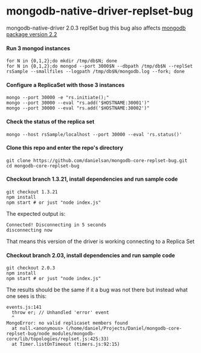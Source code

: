 # mongodb-native-driver-replset-bug

mongodb-native-driver 2.0.3 replSet bug
this bug also affects [mongodb package version 2.2](https://github.com/mongodb/node-mongodb-native/tree/2.2)


#### Run 3 mongod instances

    for N in {0,1,2};do mkdir /tmp/db$N; done
    for N in {0,1,2};do mongod --port 3000$N --dbpath /tmp/db$N --replSet rsSample --smallfiles --logpath /tmp/db$N/mongodb.log --fork; done

#### Configure a ReplicaSet with those 3 instances

    mongo --port 30000 -e "rs.initiate();"
    mongo --port 30000 --eval "rs.add('$HOSTNAME:30001')"
    mongo --port 30000 --eval "rs.add('$HOSTNAME:30002')"
  

#### Check the status of the replica set

    mongo --host rsSample/localhost --port 30000 --eval 'rs.status()'

#### Clone this repo and enter the repo's directory

    git clone https://github.com/danielsan/mongodb-core-replset-bug.git
    cd mongodb-core-replset-bug

#### Checkout branch 1.3.21, install dependencies and run sample code

    git checkout 1.3.21
    npm install
    npm start # or just "node index.js"

The expected output is:

    Connected! Disconnecting in 5 seconds
    disconnecting now

That means this version of the driver is working connecting to a Replica Set

#### Checkout branch 2.03, install dependencies and run sample code

    git checkout 2.0.3
    npm install
    npm start # or just "node index.js"

The results should be the same if it a bug was not there but instead what one sees is this:

    events.js:141
      throw er; // Unhandled 'error' event
      ^
    MongoError: no valid replicaset members found
      at null.<anonymous> (/home/daniel/Projects/Daniel/mongodb-core-replset-bug/node_modules/mongodb-core/lib/topologies/replset.js:425:33)
      at Timer.listOnTimeout (timers.js:92:15)
